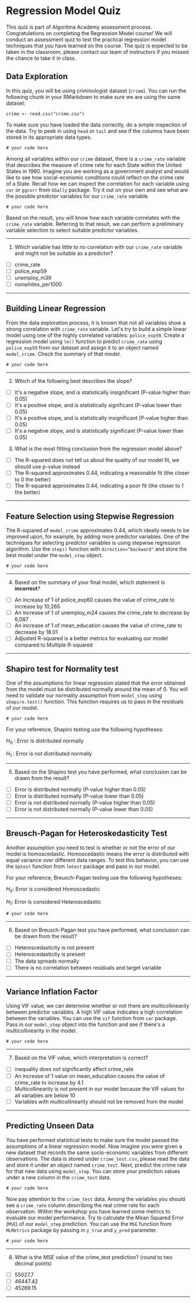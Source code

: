 # Regression Model Quiz

This quiz is part of Algoritma Academy assessment process. Congratulations on completing the Regression Model course! We will conduct an assessment quiz to test the practical regression model techniques that you have learned on the course. The quiz is expected to be taken in the classroom, please contact our team of instructors if you missed the chance to take it in class.

## Data Exploration

In this quiz, you will be using criminologist dataset (`crime`). You can run the following chunk in your RMarkdown to make sure we are using the same dataset:

```
crime <- read.csv("crime.csv") 
```

To make sure you have loaded the data correctly, do a simple inspection of the data. Try to peek in using `head` or `tail` and see if the columns have been stored in its appropriate data types.
```
# your code here

```

Among all variables within our `crime` dataset, there is a `crime_rate` variable that describes the measure of crime rate for each State within the United States in 1960. Imagine you are working as a government analyst and would like to see how social-economic conditions could reflect on the crime rate of a State. Recall how we can inspect the correlation for each variable using `cor` or `ggcorr` from `GGally` package. Try it out on your own and see what are the possible predictor variables for our `crime_rate` variable.

```
# your code here

```

Based on the result, you will know how each variable correlates with the `crime_rate` variable. Referring to that result, we can perform a preliminary variable selection to select suitable predictor variables.
___
1. Which variable has little to no correlation with our `crime_rate` variable and might not be suitable as a predictor?
  - [ ] crime_rate
  - [ ] police_exp59
  - [ ] unemploy_m39
  - [ ] nonwhites_per1000
___

## Building Linear Regression    

From the data exploration process, it is known that not all variables show a strong correlation with `crime_rate` variable. Let's try to build a simple linear model using one of the highly correlated variables: `police_exp59`. Create a regression model using `lm()` function to predict `crime_rate` using `police_exp59` from our dataset and assign it to an object named `model_crime`. Check the summary of that model.

```
# your code here

```
___
2. Which of the following best describes the slope?
  - [ ] It's a negative slope, and is statistically insignificant (P-value higher than 0.05)
  - [ ] It's a positive slope, and is statistically significant (P-value lower than 0.05)
  - [ ] It's a positive slope, and is statistically insignificant (P-value higher than 0.05)
  - [ ] It's a negative slope, and is statistically significant (P-value lower than 0.05)

3. What is the most fitting conclusion from the regression model above?
  - [ ] The R-squared does not tell us about the quality of our model fit, we should use p-value instead
  - [ ] The R-squared approximates 0.44, indicating a reasonable fit (the closer to 0 the better)
  - [ ] The R-squared approximates 0.44, indicating a poor fit (the closer to 1 the better)
___

## Feature Selection using Stepwise Regression

The R-squared of `model_crime` approximates 0.44, which ideally needs to be improved upon, for example, by adding more predictor variables. One of the techniques for selecting predictor variables is using stepwise regression algorithm. Use the `step()` function with `direction="backward"` and store the best model under the `model_step` object.

```
# your code here

```
___
4. Based on the summary of your final model, which statement is **incorrect**?
  - [ ] An increase of 1 of police_exp60 causes the value of crime_rate to increase by 10,265
  - [ ] An increase of 1 of unemploy_m24 causes the crime_rate to decrease by 6,087
  - [ ] An increase of 1 of mean_education causes the value of crime_rate to decrease by 18.01
  - [ ] Adjusted R-squared is a better metrics for evaluating our model compared to Multiple R-squared
___

## Shapiro test for Normality test

One of the assumptions for linear regression stated that the error obtained from the model must be distributed normally around the mean of 0. You will need to validate our normality assumption from `model_step` using `shapiro.test()` function. This function requires us to pass in the residuals of our model.

```
# your code here

```

For your reference, Shapiro testing use the following hypotheses:

$H_0$ : Error is distributed normally  

$H_1$ : Error is not distributed normally  

___
5. Based on the Shapiro test you have performed, what conclusion can be drawn from the result?
  - [ ] Error is distributed normally (P-value higher than 0.05) 
  - [ ] Error is distributed normally (P-value lower than 0.05) 
  - [ ] Error is not distributed normally (P-value higher than 0.05) 
  - [ ] Error is not distributed normally (P-value lower than 0.05) 
___

## Breusch-Pagan for Heteroskedasticity Test

Another assumption you need to test is whether or not the error of our model is homoscedastic. Homoscedastic means the error is distributed with equal variance over different data ranges. To test this behavior, you can use the `bptest` function from `lmtest` package and pass in our model.

For your reference, Breusch-Pagan testing use the following hypotheses:

$H_0$: Error is considered Homoscedastic  

$H_1$: Error is considered Heteroscedastic  

```
# your code here

```
___
6. Based on Breusch-Pagan test you have performed, what conclusion can be drawn from the result?
  - [ ] Heteroscedasticity is not present
  - [ ] Heteroscedasticity is present
  - [ ] The data spreads normally
  - [ ] There is no correlation between residuals and target variable
___

## Variance Inflation Factor

Using VIF value, we can determine whether or not there are multicollinearity between predictor variables. A high VIF value indicates a high correlation between the variables. You can use the `vif` function from `car` package. Pass in our `model_step` object into the function and see if there's a multicollinearity in the model.

```
# your code here

```
___
7. Based on the VIF value, which interpretation is correct?
  - [ ] inequality does not significantly affect crime_rate
  - [ ] An increase of 1 value on mean_education causes the value of crime_rate to increase by 4.1
  - [ ] Multicollinearity is not present in our model because the VIF values for all variables are below 10 
  - [ ] Variables with multicollinearity should not be removed from the model
  ___

## Predicting Unseen Data

You have performed statistical tests to make sure the model passed the assumptions of a linear regression model. Now imagine you were given a new dataset that records the same socio-economic variables from different observations. The data is stored under `crime_test.csv`, please read the data and store it under an object named `crime_test`. Next, predict the crime rate for that new data using `model_step`. You can store your prediction values under a new column in the `crime_test` data.

```
# your code here

```

Now pay attention to the `crime_test` data. Among the variables you should see a `crime_rate` column describing the real crime rate for each observation. Within the workshop you have learned some metrics to evaluate our model performance. Try to calculate the Mean Squared Error (`MSE`) of our `model_step` prediction. You can use the `MSE` function from `MLMetrics` package by passing in `y_true` and `y_pred` parameter.

```
# your code here

```
___
8. What is the MSE value of the crime_test prediction? (round to two decimal points)    
  - [ ] 55027.7
  - [ ] 46447.42
  - [ ] 45269.15
___
